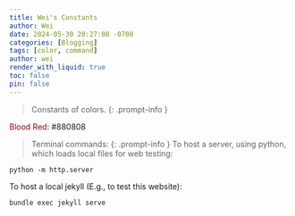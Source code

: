 ```yaml
---
title: Wei's Constants
author: Wei
date: 2024-05-30 20:27:00 -0700
categories: [Blogging]
tags: [color, command]
author: wei
render_with_liquid: true
toc: false
pin: false
---
```


> Constants of colors.
{: .prompt-info }

<span style="color:#880808">Blood Red: </span> #880808

> Terminal commands:
{: .prompt-info }
To host a server, using python, which loads local files for web testing:
```
python -m http.server
```
To host a local jekyll (E.g., to test this website):
```
bundle exec jekyll serve
```